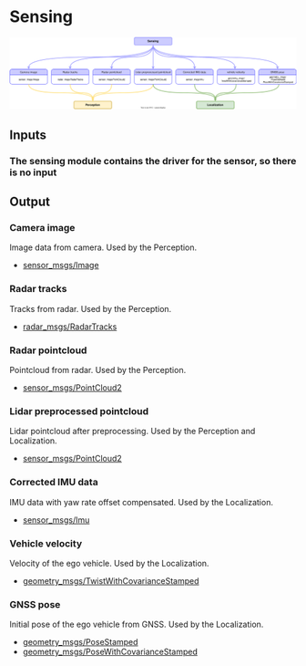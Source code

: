 # Sensing

![Node diagram](images/Sensing-Bus-ODD-Architecture.drawio.svg)

## Inputs

### The sensing module contains the driver for the sensor, so there is no input

## Output

### Camera image

Image data from camera. Used by the Perception.

- [sensor_msgs/Image](https://github.com/ros2/common_interfaces/blob/rolling/sensor_msgs/msg/Image.msg)

### Radar tracks

Tracks from radar. Used by the Perception.

- [radar_msgs/RadarTracks](https://docs.ros.org/en/noetic/api/radar_msgs/html/msg/RadarTracks.html)

### Radar pointcloud

Pointcloud from radar. Used by the Perception.

- [sensor_msgs/PointCloud2](https://github.com/ros2/common_interfaces/blob/rolling/sensor_msgs/msg/PointCloud2.msg)

### Lidar preprocessed pointcloud

Lidar pointcloud after preprocessing. Used by the Perception and Localization.

- [sensor_msgs/PointCloud2](https://github.com/ros2/common_interfaces/blob/rolling/sensor_msgs/msg/PointCloud2.msg)

### Corrected IMU data

IMU data with yaw rate offset compensated. Used by the Localization.

- [sensor_msgs/Imu](https://github.com/ros2/common_interfaces/blob/rolling/sensor_msgs/msg/Imu.msg)

### Vehicle velocity

Velocity of the ego vehicle. Used by the Localization.

- [geometry_msgs/TwistWithCovarianceStamped](https://github.com/ros2/common_interfaces/blob/rolling/geometry_msgs/msg/TwistWithCovarianceStamped.msg)

### GNSS pose

Initial pose of the ego vehicle from GNSS. Used by the Localization.

- [geometry_msgs/PoseStamped](https://github.com/ros2/common_interfaces/blob/rolling/geometry_msgs/msg/PoseStamped.msg)
- [geometry_msgs/PoseWithCovarianceStamped](https://github.com/ros2/common_interfaces/blob/rolling/geometry_msgs/msg/PoseWithCovarianceStamped.msg)
